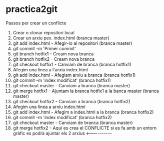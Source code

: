 # practica2git
Passos per crear un conflicte
1. Crear o clonar repositori local
2. Crear un arxiu pex. index.html (branca master)
3. git add index.html - Afegir-lo al repositori (branca master)
4. git commit -m 'Primer commit'
5. git branch hotfix1 - Cream nova branca
6. git branch hotfix2 - Cream nova branca
7. git checkout hotfix1 - Canviam de branca (branca hotfix1)
8. Afegim una linea a l'arxiu index.html
9. git add index.html - Afegiam arxiu a branca (branca hotfix1)
10. git commit -m 'index modificat' (branca hotfix1)
11. git checkout master - Canviam a branca (branca master)
12. git merge hotfix1 - Ajuntam la branca hotfix1 a la banca master (branca master)
13. git checkout hotfix2 - Canviam a branca (branca hotfix2)
14. Afegim una linea a arxiu index.html
15. git add index.html - Afegim a index.html a la branca (branca hotfix2)
16. git commit -m 'index modificat' (branca hotfix2)
17. git checkout master - Canviam de branca (branca master)
18. git merge hotfix2 - Aquí es crea el CONFLICTE si es fa amb un entorn gràfic es podrà ajuntar els 2 arxius <----------
